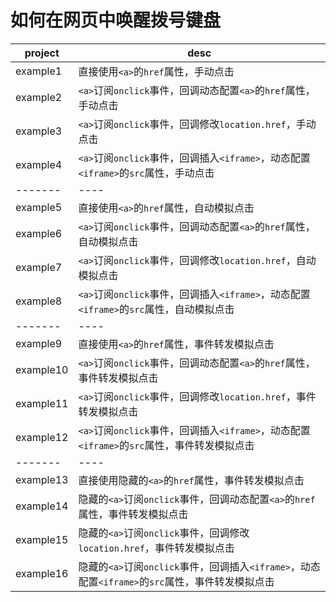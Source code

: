 # 如何在网页中唤醒拨号键盘

| project | desc |
| ------- | ---- |
| example1 | 直接使用`<a>`的`href`属性，手动点击 |
| example2 | `<a>`订阅`onclick`事件，回调动态配置`<a>`的`href`属性，手动点击 |
| example3 | `<a>`订阅`onclick`事件，回调修改`location.href`，手动点击 |
| example4 | `<a>`订阅`onclick`事件，回调插入`<iframe>`，动态配置`<iframe>`的`src`属性，手动点击 |
| ------- | ---- |
| example5 | 直接使用`<a>`的`href`属性，自动模拟点击 |
| example6 | `<a>`订阅`onclick`事件，回调动态配置`<a>`的`href`属性，自动模拟点击 |
| example7 | `<a>`订阅`onclick`事件，回调修改`location.href`，自动模拟点击 |
| example8 | `<a>`订阅`onclick`事件，回调插入`<iframe>`，动态配置`<iframe>`的`src`属性，自动模拟点击 |
| ------- | ---- |
| example9 | 直接使用`<a>`的`href`属性，事件转发模拟点击 |
| example10 | `<a>`订阅`onclick`事件，回调动态配置`<a>`的`href`属性，事件转发模拟点击 |
| example11 | `<a>`订阅`onclick`事件，回调修改`location.href`，事件转发模拟点击 |
| example12 | `<a>`订阅`onclick`事件，回调插入`<iframe>`，动态配置`<iframe>`的`src`属性，事件转发模拟点击 |
| ------- | ---- |
| example13 | 直接使用隐藏的`<a>`的`href`属性，事件转发模拟点击 |
| example14 | 隐藏的`<a>`订阅`onclick`事件，回调动态配置`<a>`的`href`属性，事件转发模拟点击 |
| example15 | 隐藏的`<a>`订阅`onclick`事件，回调修改`location.href`，事件转发模拟点击 |
| example16 | 隐藏的`<a>`订阅`onclick`事件，回调插入`<iframe>`，动态配置`<iframe>`的`src`属性，事件转发模拟点击 |
